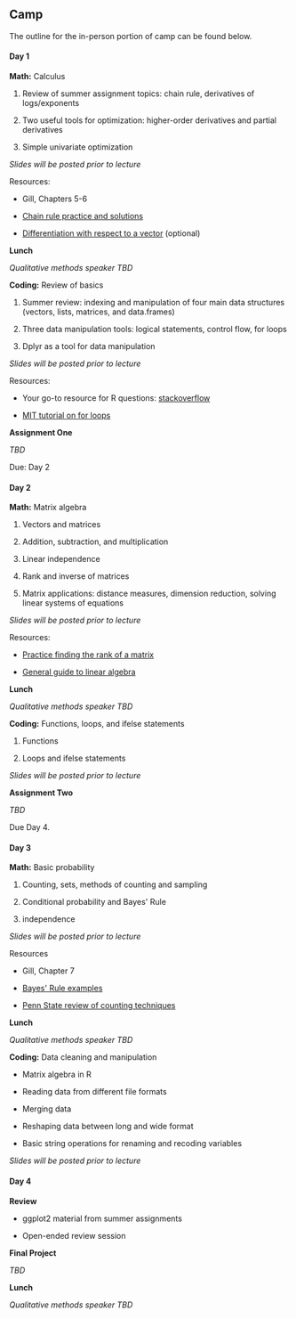 ## Camp

The outline for the in-person portion of camp can be found below.

#### Day 1

**Math:** Calculus
1. Review of summer assignment topics: chain rule, derivatives of logs/exponents

2. Two useful tools for optimization: higher-order derivatives and partial derivatives

3. Simple univariate optimization

*Slides will be posted prior to lecture*

Resources:

- Gill, Chapters 5-6

- [Chain rule practice and solutions](http://tutorial.math.lamar.edu/Problems/CalcI/ChainRule.aspx)

- [Differentiation with respect to a vector](https://www.youtube.com/watch?v=iWxY7VdcSH8) (optional)

**Lunch**

*Qualitative methods speaker TBD*

**Coding:** Review of basics

1. Summer review: indexing and manipulation of four main data structures (vectors, lists, matrices, and data.frames)

2. Three data manipulation tools: logical statements, control flow, for loops

3. Dplyr as a tool for data manipulation

*Slides will be posted prior to lecture*

Resources:

- Your go-to resource for R questions: [stackoverflow](https://stackoverflow.com/)

- [MIT tutorial on for loops](https://ocw.mit.edu/ans7870/18/18.05/s14/html/r-tut-forloop.html)

**Assignment One**

*TBD*

Due: Day 2

#### Day 2

**Math:** Matrix algebra

1. Vectors and matrices

2. Addition, subtraction, and multiplication

3. Linear independence

4. Rank and inverse of matrices

5. Matrix applications: distance measures, dimension reduction, solving linear systems of equations

*Slides will be posted prior to lecture*

Resources:

- [Practice finding the rank of a matrix](http://www.math.odu.edu/~bogacki/cgi-bin/lat.cgi?c=rref)

- [General guide to linear algebra](https://betterexplained.com/articles/linear-algebra-guide/)

**Lunch**

*Qualitative methods speaker TBD*

**Coding:** Functions, loops, and ifelse statements

1. Functions

2. Loops and ifelse statements

*Slides will be posted prior to lecture*

**Assignment Two**

*TBD*

Due Day 4.

#### Day 3

**Math:** Basic probability

1. Counting, sets, methods of counting and sampling

2. Conditional probability and Bayes' Rule

3. independence

*Slides will be posted prior to lecture*

Resources

- Gill, Chapter 7

- [Bayes' Rule examples](https://www.programminglogic.com/bayes-theorem-with-examples/)

- [Penn State review of counting techniques](https://newonlinecourses.science.psu.edu/stat414/node/9/)

**Lunch**

*Qualitative methods speaker TBD*

**Coding:** Data cleaning and manipulation

- Matrix algebra in R

- Reading data from different file formats

- Merging data

- Reshaping data between long and wide format

- Basic string operations for renaming and recoding variables

*Slides will be posted prior to lecture*

#### Day 4

**Review**

- ggplot2 material from summer assignments

- Open-ended review session

**Final Project**

*TBD*

**Lunch**

*Qualitative methods speaker TBD*

